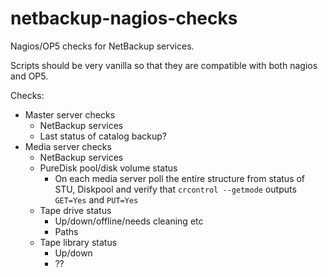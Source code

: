 netbackup-nagios-checks
=======================
Nagios/OP5 checks for NetBackup services.

Scripts should be very vanilla so that they are compatible with both nagios and OP5.

Checks:
  - Master server checks
    - NetBackup services
    - Last status of catalog backup?
  - Media server checks
    - NetBackup services
    - PureDisk pool/disk volume status
      - On each media server poll the entire structure from status of STU, Diskpool and verify that ``crcontrol --getmode`` outputs ``GET=Yes`` and ``PUT=Yes``
    - Tape drive status
      - Up/down/offline/needs cleaning etc
      - Paths
    - Tape library status
      - Up/down
      - ??
